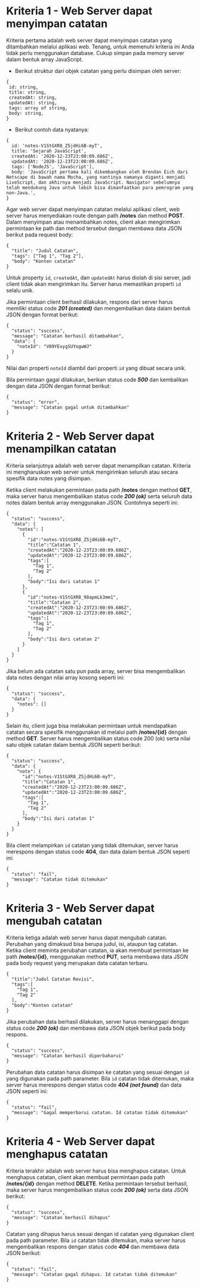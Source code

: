 # Kriteria 1 - Web Server dapat menyimpan catatan

Kriteria pertama adalah web server dapat menyimpan catatan yang ditambahkan melalui aplikasi web. Tenang, untuk memenuhi kriteria ini Anda tidak perlu menggunakan database. Cukup simpan pada memory server dalam bentuk array JavaScript.

- Berikut struktur dari objek catatan yang perlu disimpan oleh server:

```
{
 id: string,
 title: string,
 createdAt: string,
 updatedAt: string,
 tags: array of string,
 body: string,
}
```

- Berikut contoh data nyatanya:

```
{
  id: 'notes-V1StGXR8_Z5jdHi6B-myT',
  title: 'Sejarah JavaScript',
  createdAt: '2020-12-23T23:00:09.686Z',
  updatedAt: '2020-12-23T23:00:09.686Z',
  tags: ['NodeJS', 'JavaScript'],
  body: 'JavaScript pertama kali dikembangkan oleh Brendan Eich dari Netscape di bawah nama Mocha, yang nantinya namanya diganti menjadi LiveScript, dan akhirnya menjadi JavaScript. Navigator sebelumnya telah mendukung Java untuk lebih bisa dimanfaatkan para pemrogram yang non-Java.',
}
```

Agar web server dapat menyimpan catatan melalui aplikasi client, web server harus menyediakan route dengan path **/notes** dan method **POST**.
Dalam menyimpan atau menambahkan notes, client akan mengirimkan permintaan ke path dan
method tersebut dengan membawa data JSON berikut pada request body:

```
{
  "title": "Judul Catatan",
  "tags": ["Tag 1", "Tag 2"],
  "body": "Konten catatan"
}
```

Untuk property `id`, `createdAt`, dan `updatedAt` harus diolah di sisi server,
jadi client tidak akan mengirimkan itu. Server harus memastikan properti `id` selalu unik.

Jika permintaan client berhasil dilakukan, respons dari server harus memiliki status code **_201 (created)_** dan mengembalikan data dalam
bentuk JSON dengan format berikut:

```
{
  "status": "success",
  "message": "Catatan berhasil ditambahkan",
  "data": {
    "noteId": "V09YExygSUYogwWJ"
  }
}
```

Nilai dari properti `noteId` diambil dari properti `id` yang dibuat secara unik.

Bila permintaan gagal dilakukan, berikan status code **_500_** dan kembalikan dengan data JSON dengan format berikut:

```
{
  "status": "error",
  "message": "Catatan gagal untuk ditambahkan"
}
```

# Kriteria 2 - Web Server dapat menampilkan catatan

Kriteria selanjutnya adalah web server dapat menampilkan catatan. Kriteria ini mengharuskan web server untuk mengirimkan seluruh atau secara spesifik data notes yang disimpan.

Ketika client melakukan permintaan pada path **/notes** dengan method **GET**, maka server harus mengembalikan status code **_200 (ok)_** serta seluruh data notes dalam bentuk array menggunakan JSON. Contohnya seperti ini:

```
{
  "status": "success",
  "data": {
    "notes": [
      {
        "id":"notes-V1StGXR8_Z5jdHi6B-myT",
        "title":"Catatan 1",
        "createdAt":"2020-12-23T23:00:09.686Z",
        "updatedAt":"2020-12-23T23:00:09.686Z",
        "tags":[
          "Tag 1",
          "Tag 2"
        ],
        "body":"Isi dari catatan 1"
      },
      {
        "id":"notes-V1StGXR8_98apmLk3mm1",
        "title":"Catatan 2",
        "createdAt":"2020-12-23T23:00:09.686Z",
        "updatedAt":"2020-12-23T23:00:09.686Z",
        "tags":[
          "Tag 1",
          "Tag 2"
        ],
        "body":"Isi dari catatan 2"
      }
    ]
  }
}
```

Jika belum ada catatan satu pun pada array, server bisa mengembalikan data notes dengan nilai array kosong seperti ini:

```
{
  "status": "success",
  "data": {
    "notes": []
  }
}
```

Selain itu, client juga bisa melakukan permintaan untuk mendapatkan catatan secara spesifik menggunakan id melalui path **/notes/{id}** dengan method **GET**. Server harus mengembalikan status code 200 (ok) serta nilai satu objek catatan dalam bentuk JSON seperti berikut:

```
{
  "status": "success",
  "data": {
    "note": {
      "id":"notes-V1StGXR8_Z5jdHi6B-myT",
      "title":"Catatan 1",
      "createdAt":"2020-12-23T23:00:09.686Z",
      "updatedAt":"2020-12-23T23:00:09.686Z",
      "tags":[
        "Tag 1",
        "Tag 2"
      ],
      "body":"Isi dari catatan 1"
    }
  }
}
```

Bila client melampirkan `id` catatan yang tidak ditemukan, server harus merespons dengan status code **404**, dan data dalam bentuk JSON seperti ini:

```
{
  "status": "fail",
  "message": "Catatan tidak ditemukan"
}
```

# Kriteria 3 - Web Server dapat mengubah catatan

Kriteria ketiga adalah web server harus dapat mengubah catatan. Perubahan yang dimaksud bisa berupa judul, isi, ataupun tag catatan. Ketika client meminta perubahan catatan, ia akan membuat permintaan ke path **/notes/{id}**, menggunakan method **PUT**, serta membawa data JSON pada body request yang merupakan data catatan terbaru.

```
{
  "title":"Judul Catatan Revisi",
  "tags":[
    "Tag 1",
    "Tag 2"
  ],
  "body":"Konten catatan"
}
```

Jika perubahan data berhasil dilakukan, server harus menanggapi dengan status code
**_200 (ok)_** dan membawa data JSON objek berikut pada body respons.

```
{
  "status": "success",
  "message": "Catatan berhasil diperbaharui"
}
```

Perubahan data catatan harus disimpan ke catatan yang sesuai dengan `id` yang digunakan pada path parameter. Bila `id` catatan tidak ditemukan, maka server harus merespons dengan status code **_404 (not found)_** dan data JSON seperti ini:

```
{
  "status": "fail",
  "message": "Gagal memperbarui catatan. Id catatan tidak ditemukan"
}
```

# Kriteria 4 - Web Server dapat menghapus catatan

Kriteria terakhir adalah web server harus bisa menghapus catatan. Untuk menghapus catatan, client akan membuat permintaan pada path **/notes/{id}** dengan method **DELETE**. Ketika permintaan tersebut berhasil, maka server harus mengembalikan status code **_200 (ok)_** serta data JSON berikut:

```
{
  "status": "success",
  "message": "Catatan berhasil dihapus"
}
```

Catatan yang dihapus harus sesuai dengan id catatan yang digunakan client pada path parameter. Bila `id` catatan tidak ditemukan, maka server harus mengembalikan respons dengan status code **_404_** dan membawa data JSON berikut:

```
{
  "status": "fail",
  "message": "Catatan gagal dihapus. Id catatan tidak ditemukan"
}
```
